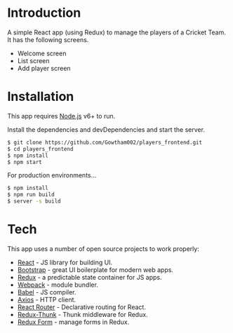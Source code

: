 # Introduction

A simple React app (using Redux) to manage the players of a Cricket Team. It has the following screens.

   - Welcome screen
   - List screen
   - Add player screen

# Installation

This app requires [Node.js](https://nodejs.org/) v6+ to run.

Install the dependencies and devDependencies and start the server.

```sh
$ git clone https://github.com/Gowtham002/players_frontend.git
$ cd players_frontend
$ npm install
$ npm start
```

For production environments...

```sh
$ npm install
$ npm run build
$ server -s build
```

# Tech

This app uses a number of open source projects to work properly:

* [React](https://reactjs.org) - JS library for building UI.
* [Bootstrap](https://react-bootstrap.github.io) - great UI boilerplate for modern web apps.
* [Redux](https://redux.js.org) - a predictable state container for JS apps.
* [Webpack](https://webpack.js.org) - module bundler.
* [Babel](https://babeljs.io) - JS compiler.
* [Axios](https://github.com/axios) - HTTP client.
* [React Router](https://github.com/ReactTraining/react-router) - Declarative routing for React.
* [Redux-Thunk](https://github.com/reduxjs/redux-thunk) - Thunk middleware for Redux.
* [Redux Form](https://redux-form.com) - manage forms in Redux.







